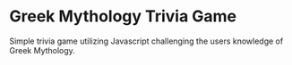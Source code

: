 # Greek Mythology Trivia Game

Simple trivia game utilizing Javascript challenging the users knowledge of Greek Mythology.
